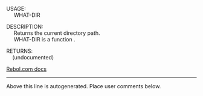 USAGE:  
&nbsp;&nbsp;&nbsp;&nbsp;&nbsp;WHAT-DIR&nbsp;&nbsp;  
  
DESCRIPTION:  
&nbsp;&nbsp;&nbsp;&nbsp;&nbsp;Returns&nbsp;the&nbsp;current&nbsp;directory&nbsp;path.  
&nbsp;&nbsp;&nbsp;&nbsp;&nbsp;WHAT-DIR&nbsp;is&nbsp;a&nbsp;function&nbsp;.  
  
RETURNS:  
&nbsp;&nbsp;&nbsp;&nbsp;(undocumented)  

[Rebol.com docs](http://www.rebol.com/r3/docs/functions/what-dir.html)
___
Above this line is autogenerated. Place user comments below.